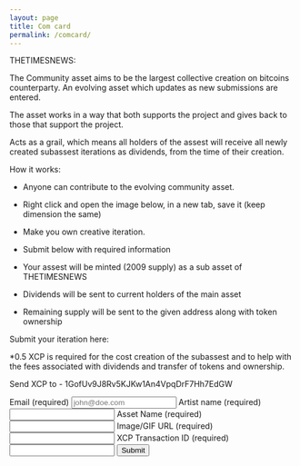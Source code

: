 ```yaml
---
layout: page
title: Com card
permalink: /comcard/
---
```


THETIMESNEWS: 

The Community asset aims to be the largest collective creation on bitcoins counterparty. An evolving asset which updates as new submissions are entered.

The asset works in a way that both supports the project and gives back to those that support the project.

Acts as a grail, which means all holders of the assest will receive all newly created subassest iterations as dividends, from the time of their creation.


How it works:

- Anyone can contribute to the evolving community asset.

- Right click and open the image below, in a new tab, save it (keep dimension the same)

- Make you own creative iteration.

- Submit below with required information

- Your assest will be minted (2009 supply) as a sub asset of THETIMESNEWS

- Dividends will be sent to current holders of the main asset

- Remaining supply will be sent to the given address along with token ownership


Submit your iteration here:

*0.5 XCP is required for the cost creation of the subassest and to help with the fees associated with dividends and transfer of tokens and ownership.

Send XCP to - 1GofUv9J8Rv5KJKw1An4VpqDrF7Hh7EdGW

<form
    action="https://usebasin.com/f/83cf165714bd"
    method="POST"
    enctype="multipart/form-data"
    id="form"
   >
<label for="email">Email <span class="small">(required)</span></label>
<input type="email" name="email" placeholder="john@doe.com" required />
<label for="text">Artist name <span class="small">(required)</span></label>
<input type="text" name="Artist Name" />
<label for="text">Asset Name <span class="small">(required)</span></label>
<input type="text" name="Asset Name" />
<label for="text">Image/GIF URL <span class="small">(required)</span></label>
<input type="text" name="Asset Name" />
<label for="text">XCP Transaction ID <span class="small">(required)</span></label>
<input type="text" name="XCP Transaction ID" />
<button type="submit" id="form-button">Submit</button>
<div id="form-message"></div>
</form>

<script type="text/javascript">
var form = document.getElementById("my-contact-form");
var formMessage = document.getElementById("form-button");
var formButton = document.getElementById("form-button");
form.onsubmit = function(event) {
  event.preventDefault();

  if (confirm("Please make sure your submission is correct") == true) {
    formMessage.innerHTML = "Sending...";
    formMessage.disabled = true;
    var formData = new FormData(form);
    var xhr = new XMLHttpRequest();
    xhr.open("POST", form.action, true);
    xhr.onload = function(e) {
      console.log(xhr);
      if (xhr.status === 200) {
        formMessage.innerHTML = "Thank you!";
      } else {
        formMessage.innerHTML = "Please try again!"
        formMessage.disabled = false;
      }
    };
    xhr.send(formData);
  }
};
</script>